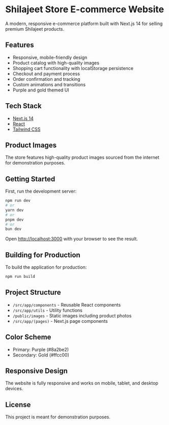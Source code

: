# Shilajeet Store E-commerce Website

A modern, responsive e-commerce platform built with Next.js 14 for selling premium Shilajeet products.

## Features

- Responsive, mobile-friendly design
- Product catalog with high-quality images
- Shopping cart functionality with localStorage persistence
- Checkout and payment process
- Order confirmation and tracking
- Custom animations and transitions
- Purple and gold themed UI

## Tech Stack

- [Next.js 14](https://nextjs.org/)
- [React](https://reactjs.org/)
- [Tailwind CSS](https://tailwindcss.com/)

## Product Images

The store features high-quality product images sourced from the internet for demonstration purposes.

## Getting Started

First, run the development server:

```bash
npm run dev
# or
yarn dev
# or
pnpm dev
# or
bun dev
```

Open [http://localhost:3000](http://localhost:3000) with your browser to see the result.

## Building for Production

To build the application for production:

```bash
npm run build
```

## Project Structure

- `/src/app/components` - Reusable React components
- `/src/app/utils` - Utility functions
- `/public/images` - Static images including product photos
- `/src/app/(pages)` - Next.js page components

## Color Scheme

- Primary: Purple (#8a2be2)
- Secondary: Gold (#ffcc00)

## Responsive Design

The website is fully responsive and works on mobile, tablet, and desktop devices.

## License

This project is meant for demonstration purposes.
